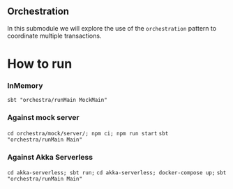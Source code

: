 
## Orchestration

In this submodule we will explore the use of the `orchestration` pattern
to coordinate multiple transactions.


# How to run

### InMemory
`sbt "orchestra/runMain MockMain"`
### Against mock server
`cd orchestra/mock/server/; npm ci; npm run start`
`sbt "orchestra/runMain Main"`
### Against  Akka Serverless
`cd akka-serverless; sbt run;`
`cd akka-serverless; docker-compose up;`
`sbt "orchestra/runMain Main"`
